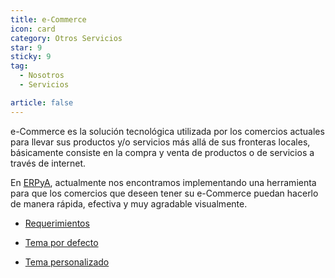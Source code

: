```yaml
---
title: e-Commerce
icon: card
category: Otros Servicios
star: 9
sticky: 9
tag:
  - Nosotros
  - Servicios

article: false
---
```


e-Commerce es la solución tecnológica utilizada por los comercios actuales para llevar sus productos y/o servicios más allá de sus fronteras locales, básicamente consiste en la compra y venta de productos o de servicios a través de internet.

En [ERPyA](https://erpya.com/), actualmente nos encontramos implementando una herramienta para que los comercios que deseen tener su e-Commerce puedan hacerlo de manera rápida, efectiva y muy agradable visualmente.

- [Requerimientos](../e-commerce/requirements.md)

- [Tema por defecto](../e-commerce/default-theme.md)

- [Tema personalizado](../e-commerce/custom-theme.md)

